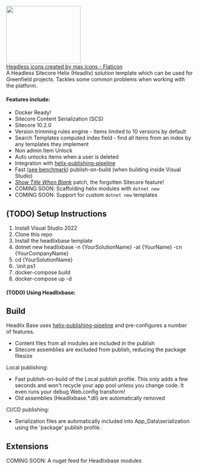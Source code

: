 <img src="https://chetcheeto.files.wordpress.com/2022/02/headless.png" height="154px" width="200px" /><br />
<a href="https://www.flaticon.com/free-icons/headless" title="headless icons">Headless icons created by max.icons - Flaticon</a><br />
A Headless Sitecore Helix (Headlix) solution template which can be used for Greenfield projects. Tackles some common problems when working with the platform.

#### Features include:

* Docker Ready!
* Sitecore Content Serialization (SCS)
* Sitecore 10.2.0
* Version trimming rules engine - Items limited to 10 versions by default
* Search Templates computed index field - find all items from an index by any templates they implement
* Non admin Item Unlock
* Auto unlocks items when a user is deleted
* Integration with [helix-publishing-pipeline](https://github.com/richardszalay/helix-publishing-pipeline)
* Fast ([see benchmark](https://github.com/richardszalay/Helixbase-HPP/tree/benchmarks#benchmarks)) publish-on-build (when building inside Visual Studio)
* [_Show Title When Blank_](https://jammykam.wordpress.com/2017/09/20/show-title-when-blank/) patch, the forgotten Sitecore feature!
* COMING SOON: Scaffolding helix modules with `dotnet new`
* COMING SOON: Support for custom `dotnet new` templates

## (TODO) Setup Instructions
1. Install Visual Studio 2022
2. Clone this repo
3. Install the headlixbase template
4. dotnet new headlixbase -n {YourSolutionName} -at {YourName} -cn {YourCompanyName}
5. cd {YourSolutionName}
6. .\init.ps1
7. docker-compose build
8. docker-compose up -d


#### (TODO) Using Headlixbase:



## Build

Headlix Base uses [helix-publishing-pipeline](https://github.com/richardszalay/helix-publishing-pipeline) and pre-configures a number of features.

* Content files from all modules are included in the publish
* Sitecore assemblies are excluded from publish, reducing the package filesize

Local publishing:

* Fast publish-on-build of the Local publish profile. This only adds a few seconds and won't recycle your app pool unless you change code. It even runs your debug Web.config transform!
* Old assemblies (Headlixbase.*.dll) are automatically removed

CI/CD publishing:

* Serialization files are automatically included into App_Data\serialization using the 'package' publish profile.


## Extensions
COMING SOON: A nuget feed for Headlixbase modules